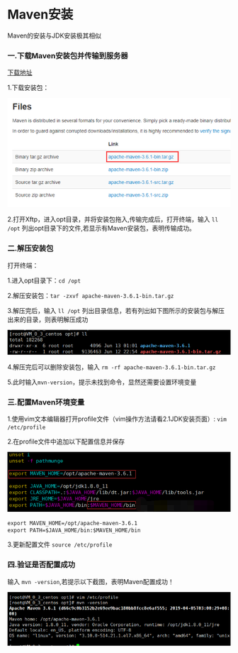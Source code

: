 # Maven安装

Maven的安装与JDK安装极其相似

### 一.下载Maven安装包并传输到服务器

[下载地址](<http://maven.apache.org/download.cgi>)

1.下载安装包：

![1560872608092](assets/1560872608092.png)

2.打开Xftp，进入opt目录，并将安装包拖入,传输完成后，打开终端，输入 `ll /opt` 列出opt目录下的文件,若显示有Maven安装包，表明传输成功。



### 二.解压安装包

打开终端：

1.进入opt目录下：`cd /opt`

2.解压安装包：`tar -zxvf apache-maven-3.6.1-bin.tar.gz`

3.解压完后，输入 `ll /opt` 列出目录信息，若有列出如下图所示的安装包与解压出来的目录，则表明解压成功

![1560872777855](assets/1560872777855.png)

4.解压完后可以删除安装包，输入 `rm -rf apache-maven-3.6.1-bin.tar.gz `

5.此时输入`mvn-version`，提示未找到命令，显然还需要设置环境变量



### 三.配置Maven环境变量

1.使用vim文本编辑器打开profile文件（vim操作方法请看2.1JDK安装页面）: `vim /etc/profile` 

2.在profile文件中追加以下配置信息并保存

![1560873186696](assets/1560873186696.png)

```
export MAVEN_HOME=/opt/apache-maven-3.6.1
export PATH=$JAVA_HOME/bin:$MAVEN_HOME/bin
```

3.更新配置文件 `source /etc/profile`



### 四.验证是否配置成功

输入 `mvn -version`,若提示以下截图，表明Maven配置成功！

![1560873390255](assets/1560873390255.png)